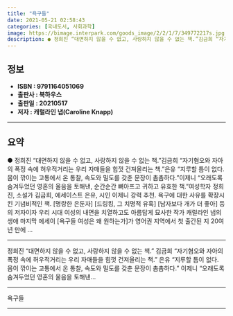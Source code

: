 ```yaml
---
title: "욕구들"
date: 2021-05-21 02:58:43
categories: [국내도서, 사회과학]
image: https://bimage.interpark.com/goods_image/2/2/1/7/349772217s.jpg
description: ● 정희진 “대면하지 않을 수 없고, 사랑하지 않을 수 없는 책.”김금희 “자기혐오와 자아의 폭정 속에 허우적거리는 우리 자매들을 힘껏 건져올리는 책.”은유 “지루할 틈이 없다. 몸이 깎이는 고통에서 온 통찰, 속도와 밀도를 갖춘 문장이 촘촘하다.”이제니 “오래도록 숨겨두었던 영혼의
---
```


## **정보**

- **ISBN : 9791164051069**
- **출판사 : 북하우스**
- **출판일 : 20210517**
- **저자 : 캐럴라인 냅(Caroline Knapp)**

------



## **요약**

●  정희진 “대면하지 않을 수 없고, 사랑하지 않을 수 없는 책.”김금희 “자기혐오와 자아의 폭정 속에 허우적거리는 우리 자매들을 힘껏 건져올리는 책.”은유 “지루할 틈이 없다. 몸이 깎이는 고통에서 온 통찰, 속도와 밀도를 갖춘 문장이 촘촘하다.”이제니 “오래도록 숨겨두었던 영혼의 울음을 토해낸, 순간순간 뼈아프고 귀하고 유효한 책.”여성학자 정희진, 소설가 김금희, 에세이스트 은유, 시인 이제니 강력 추천. 욕구에 대한 사유를 확장시킨 기념비적인 책. [명랑한 은둔자] [드링킹, 그 치명적 유혹] [남자보다 개가 더 좋아] 등의 저자이자 우리 시대 여성의 내면을 치열하고도 아름답게 묘사한 작가 캐럴라인 냅의 생애 마지막 에세이 [욕구들 여성은 왜 원하는가]가 영어권 지역에서 첫 출간된 지 20여 년 만에 ...

------

정희진 “대면하지 않을 수 없고, 사랑하지 않을 수 없는 책.”
김금희 “자기혐오와 자아의 폭정 속에 허우적거리는 우리 자매들을 힘껏 건져올리는 책.”
은유 “지루할 틈이 없다. 몸이 깎이는 고통에서 온 통찰, 속도와 밀도를 갖춘 문장이 촘촘하다.”
이제니 “오래도록 숨겨두었던 영혼의 울음을 토해낸... 

------


욕구들 

------


